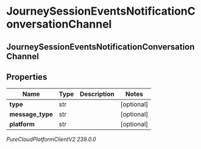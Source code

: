 # JourneySessionEventsNotificationConversationChannel

## JourneySessionEventsNotificationConversationChannel

## Properties

|Name | Type | Description | Notes|
|------------ | ------------- | ------------- | -------------|
| **type** | str |  | [optional] |
| **message_type** | str |  | [optional] |
| **platform** | str |  | [optional] |



_PureCloudPlatformClientV2 239.0.0_
